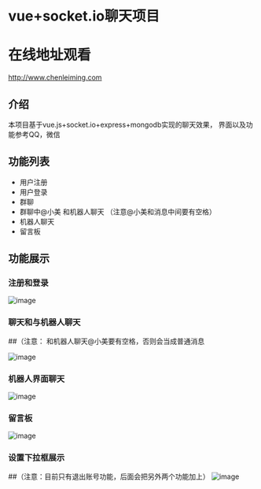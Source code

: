 # vue+socket.io聊天项目

# 在线地址观看
http://www.chenleiming.com

## 介绍

本项目基于vue.js+socket.io+express+mongodb实现的聊天效果，
界面以及功能参考QQ，微信

## 功能列表

* 用户注册
* 用户登录
* 群聊
* 群聊中@小美 和机器人聊天 （注意@小美和消息中间要有空格）
* 机器人聊天
* 留言板

## 功能展示

### 注册和登录

![image](https://github.com/ClmPisces/vuechat/blob/master/gif/gif1.gif)

### 聊天和与机器人聊天
##（注意： 和机器人聊天@小美要有空格，否则会当成普通消息

![image](https://github.com/ClmPisces/vuechat/blob/master/gif/gif2.gif)

### 机器人界面聊天

![image](https://github.com/ClmPisces/vuechat/blob/master/gif/gif3.gif)

### 留言板

![image](https://github.com/ClmPisces/vuechat/blob/master/gif/gif4.gif)

### 设置下拉框展示

##（注意：目前只有退出账号功能，后面会把另外两个功能加上）
![image](https://github.com/ClmPisces/vuechat/blob/master/gif/gif5.gif)



